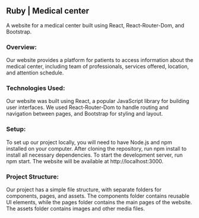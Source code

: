 ## Ruby | Medical center

A website for a medical center built using React, React-Router-Dom, and Bootstrap.

### Overview:

Our website provides a platform for patients to access information about the medical center, including team of professionals, services offered, location, and attention schedule.

### Technologies Used:

Our website was built using React, a popular JavaScript library for building user interfaces. We used React-Router-Dom to handle routing and navigation between pages, and Bootstrap for styling and layout.

### Setup:

To set up our project locally, you will need to have Node.js and npm installed on your computer. After cloning the repository, run npm install to install all necessary dependencies. To start the development server, run npm start. The website will be available at http://localhost:3000.

### Project Structure:

Our project has a simple file structure, with separate folders for components, pages, and assets. The components folder contains reusable UI elements, while the pages folder contains the main pages of the website. The assets folder contains images and other media files.
